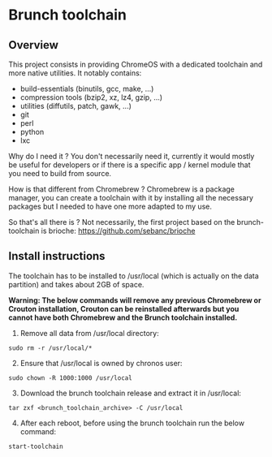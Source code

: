 # Brunch toolchain

## Overview

This project consists in providing ChromeOS with a dedicated toolchain and more native utilities. It notably contains:
- build-essentials (binutils, gcc, make, ...)
- compression tools (bzip2, xz, lz4, gzip, ...)
- utilities (diffutils, patch, gawk, ...)
- git
- perl
- python
- lxc

Why do I need it ?
You don't necessarily need it, currently it would mostly be useful for developers or if there is a specific app / kernel module that you need to build from source.

How is that different from Chromebrew ?
Chromebrew is a package manager, you can create a toolchain with it by installing all the necessary packages but I needed to have one more adapted to my use.

So that's all there is ?
Not necessarily, the first project based on the brunch-toolchain is brioche: https://github.com/sebanc/brioche

## Install instructions

The toolchain has to be installed to /usr/local (which is actually on the data partition) and takes about 2GB of space.

**Warning: The below commands will remove any previous Chromebrew or Crouton installation, Crouton can be reinstalled afterwards but you cannot have both Chromebrew and the Brunch toolchain installed.**

1. Remove all data from /usr/local directory:
```
sudo rm -r /usr/local/*
```

2. Ensure that /usr/local is owned by chronos user:
```
sudo chown -R 1000:1000 /usr/local
```

3. Download the brunch toolchain release and extract it in /usr/local:
```
tar zxf <brunch_toolchain_archive> -C /usr/local
```

4. After each reboot, before using the brunch toolchain run the below command:
```
start-toolchain
```


